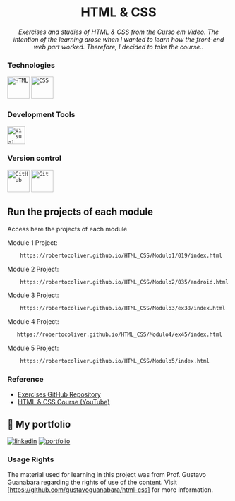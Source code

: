 <h1 align="center">HTML & CSS </h1>

<p align="center"><i>Exercises and studies of HTML & CSS from the Curso em Vídeo. The intention of the learning arose when I wanted to learn how the front-end web part worked. Therefore, I decided to take the course..</i></p>

### Technologies 
<div >
	<code><img width="50" src="https://user-images.githubusercontent.com/25181517/192158954-f88b5814-d510-4564-b285-dff7d6400dad.png" alt="HTML" title="HTML"/></code>
	<code><img width="50" src="https://user-images.githubusercontent.com/25181517/183898674-75a4a1b1-f960-4ea9-abcb-637170a00a75.png" alt="CSS" title="CSS"/></code>
</div>

### Development Tools
<div>
	<code><img width="40" src="https://user-images.githubusercontent.com/25181517/192108891-d86b6220-e232-423a-bf5f-90903e6887c3.png" alt="Visual Studio Code" title="Visual Studio Code"/></code>
   
</div>

### Version control
<div>
	<code><img width="50" src="https://user-images.githubusercontent.com/25181517/192108374-8da61ba1-99ec-41d7-80b8-fb2f7c0a4948.png" alt="GitHub" title="GitHub"/></code>
    <code><img width="50" src="https://user-images.githubusercontent.com/25181517/192108372-f71d70ac-7ae6-4c0d-8395-51d8870c2ef0.png" alt="Git" title="Git"/></code>
</div>

##  Run the projects of each module 

Access here the projects of each module 

Module 1 Project: 
```bash
    https://robertocoliver.github.io/HTML_CSS/Modulo1/019/index.html
```
Module 2 Project:
```bash
    https://robertocoliver.github.io/HTML_CSS/Modulo2/035/android.html
```
Module 3 Project:
```bash
    https://robertocoliver.github.io/HTML_CSS/Modulo3/ex38/index.html

```
Module 4 Project:
```bash
   https://robertocoliver.github.io/HTML_CSS/Modulo4/ex45/index.html
```

Module 5 Project:
```bash
    https://robertocoliver.github.io/HTML_CSS/Modulo5/index.html
```


### Reference

- [Exercises GitHub Repository](https://github.com/gustavoguanabara/html-css)
- [HTML & CSS Course (YouTube)](https://www.youtube.com/watch?v=E6CdIawPTh0)



    
## 🔗 My portfolio
[![linkedin](https://img.shields.io/badge/linkedin-0A66C2?style=for-the-badge&logo=linkedin&logoColor=white)](https://www.linkedin.com/in/robertocoliver/)
[![portfolio](https://img.shields.io/badge/my_portfolio-000?style=for-the-badge&logo=ko-fi&logoColor=white)](https://medium.com/@robertocoliver)



### Usage Rights
The material used for learning in this project was from Prof. Gustavo Guanabara regarding the rights of use of the content. Visit [https://github.com/gustavoguanabara/html-css] for more information. 
